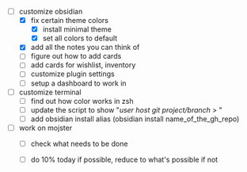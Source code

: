 - [ ] customize obsidian
	- [x] fix certain theme colors
		- [x] install minimal theme
		- [x] set all colors to default
	- [x] add all the notes you can think of
	- [ ] figure out how to add cards
	- [ ] add cards for wishlist, inventory
	- [ ] customize plugin settings
	- [ ] setup a dashboard to work in

- [ ] customize terminal
	- [ ] find out how color works in zsh
	- [ ] update the script to show "*user*  *host*  *git project/branch* > "
	- [ ] add obsidian install alias (obsidian install name_of_the_gh_repo)

- [ ] work on mojster
	- [ ] check what needs to be done
	- [ ] do 10% today if possible, reduce to what's possible if not

